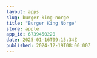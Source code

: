 ```yaml
---
layout: apps
slug: burger-king-norge
title: "Burger King Norge"
store: apple
app_id: 6739450220
date: 2025-01-16T09:15:34Z
published: 2024-12-19T08:00:00Z
---
```

